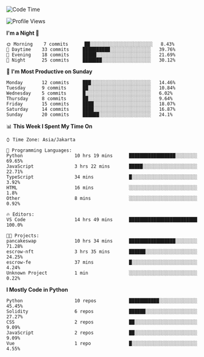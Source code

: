 <!--START_SECTION:waka-->
![Code Time](http://img.shields.io/badge/Code%20Time-1%2C155%20hrs%2011%20mins-blue)

![Profile Views](http://img.shields.io/badge/Profile%20Views-4-blue)

**I'm a Night 🦉** 

```text
🌞 Morning    7 commits      ██░░░░░░░░░░░░░░░░░░░░░░░   8.43% 
🌆 Daytime    33 commits     ██████████░░░░░░░░░░░░░░░   39.76% 
🌃 Evening    18 commits     █████░░░░░░░░░░░░░░░░░░░░   21.69% 
🌙 Night      25 commits     ███████░░░░░░░░░░░░░░░░░░   30.12%

```
📅 **I'm Most Productive on Sunday** 

```text
Monday       12 commits     ███░░░░░░░░░░░░░░░░░░░░░░   14.46% 
Tuesday      9 commits      ██░░░░░░░░░░░░░░░░░░░░░░░   10.84% 
Wednesday    5 commits      █░░░░░░░░░░░░░░░░░░░░░░░░   6.02% 
Thursday     8 commits      ██░░░░░░░░░░░░░░░░░░░░░░░   9.64% 
Friday       15 commits     ████░░░░░░░░░░░░░░░░░░░░░   18.07% 
Saturday     14 commits     ████░░░░░░░░░░░░░░░░░░░░░   16.87% 
Sunday       20 commits     ██████░░░░░░░░░░░░░░░░░░░   24.1%

```


📊 **This Week I Spent My Time On** 

```text
⌚︎ Time Zone: Asia/Jakarta

💬 Programming Languages: 
Python                   10 hrs 19 mins      █████████████████░░░░░░░░   69.65% 
JavaScript               3 hrs 22 mins       █████░░░░░░░░░░░░░░░░░░░░   22.71% 
TypeScript               34 mins             █░░░░░░░░░░░░░░░░░░░░░░░░   3.92% 
HTML                     16 mins             ░░░░░░░░░░░░░░░░░░░░░░░░░   1.8% 
Other                    8 mins              ░░░░░░░░░░░░░░░░░░░░░░░░░   0.92%

🔥 Editors: 
VS Code                  14 hrs 49 mins      █████████████████████████   100.0%

🐱‍💻 Projects: 
pancakeswap              10 hrs 34 mins      █████████████████░░░░░░░░   71.28% 
escrow-nft               3 hrs 35 mins       ██████░░░░░░░░░░░░░░░░░░░   24.25% 
escrow-fe                37 mins             █░░░░░░░░░░░░░░░░░░░░░░░░   4.24% 
Unknown Project          1 min               ░░░░░░░░░░░░░░░░░░░░░░░░░   0.22%

```

**I Mostly Code in Python** 

```text
Python                   10 repos            ███████████░░░░░░░░░░░░░░   45.45% 
Solidity                 6 repos             ██████░░░░░░░░░░░░░░░░░░░   27.27% 
CSS                      2 repos             ██░░░░░░░░░░░░░░░░░░░░░░░   9.09% 
JavaScript               2 repos             ██░░░░░░░░░░░░░░░░░░░░░░░   9.09% 
Vue                      1 repo              █░░░░░░░░░░░░░░░░░░░░░░░░   4.55%

```



<!--END_SECTION:waka-->
